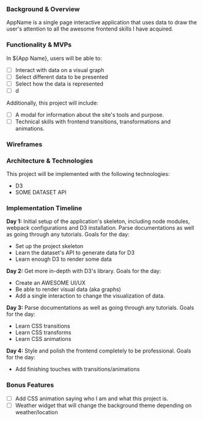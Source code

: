 ### Background & Overview
AppName is a single page interactive application that uses data to draw the user's attention to all the awesome frontend skills I have acquired.

### Functionality & MVPs

In ${App Name}, users will be able to: 
- [ ] Interact with data on a visual graph
- [ ] Select different data to be presented
- [ ] Select how the data is represented
- [ ] d

Additionally, this project will include: 
- [ ] A modal for information about the site's tools and purpose.
- [ ] Technical skills with frontend transitions, transformations and animations.

### Wireframes

### Architecture & Technologies

This project will be implemented with the following technologies:
* D3
* SOME DATASET API 

### Implementation Timeline

**Day 1:** Initial setup of the application's skeleton, including node modules, webpack configurations and D3 installation. Parse documentations as well as going through any tutorials. Goals for the day:
* Set up the project skeleton
* Learn the dataset's API to generate data for D3
* Learn enough D3 to render some data

**Day 2:** Get more in-depth with D3's library.  Goals for the day:
* Create an AWESOME UI/UX
* Be able to render visual data (aka graphs)
* Add a single interaction to change the visualization of data.

**Day 3:** Parse documentations as well as going through any tutorials. Goals for the day:
* Learn CSS transitions
* Learn CSS transforms
* Learn CSS animations

**Day 4:** Style and polish the frontend completely to be professional. Goals for the day:
* Add finishing touches with transitions/animations

### Bonus Features
- [ ] Add CSS animation saying who I am and what this project is.
- [ ] Weather widget that will change the background theme depending on weather/location
